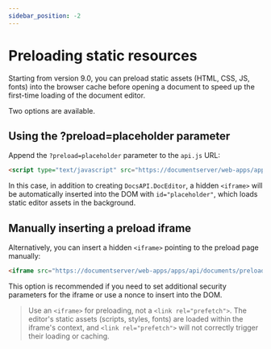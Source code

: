 ```yaml
---
sidebar_position: -2
---
```


# Preloading static resources

Starting from version 9.0, you can preload static assets (HTML, CSS, JS, fonts) into the browser cache before opening a document to speed up the first-time loading of the document editor.

Two options are available.

## Using the ?preload=placeholder parameter

Append the `?preload=placeholder` parameter to the `api.js` URL:

``` html
<script type="text/javascript" src="https://documentserver/web-apps/apps/api/documents/api.js?preload=placeholder"></script>
```

In this case, in addition to creating `DocsAPI.DocEditor`, a hidden `<iframe>` will be automatically inserted into the DOM with `id="placeholder"`, which loads static editor assets in the background.

## Manually inserting a preload iframe

Alternatively, you can insert a hidden `<iframe>` pointing to the preload page manually:

``` html
<iframe src="https://documentserver/web-apps/apps/api/documents/preload.html" style="display:none;"></iframe>
```

This option is recommended if you need to set additional security parameters for the iframe or use a nonce to insert into the DOM.

> Use an `<iframe>` for preloading, not a `<link rel="prefetch">`. The editor's static assets (scripts, styles, fonts) are loaded within the iframe's context, and `<link rel="prefetch">` will not correctly trigger their loading or caching.
